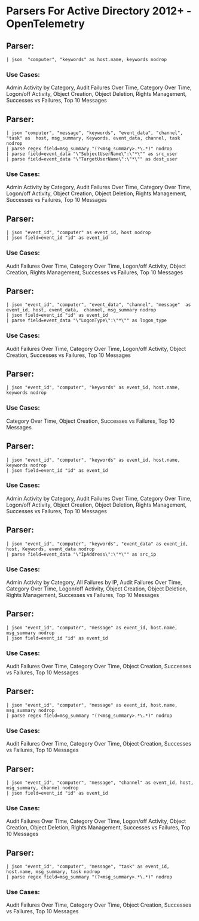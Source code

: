 # Parsers For Active Directory 2012+ - OpenTelemetry

## Parser:
```
| json  "computer", "keywords" as host.name, keywords nodrop
```
### Use Cases:
Admin Activity by Category, Audit Failures Over Time, Category Over Time, Logon/off Activity, Object Creation, Object Deletion, Rights Management, Successes vs Failures, Top 10 Messages



## Parser:
```
| json "computer", "message", "keywords", "event_data", "channel", "task" as  host, msg_summary, Keywords, event_data, channel, task nodrop
| parse regex field=msg_summary "(?<msg_summary>.*\.*)" nodrop
| parse field=event_data "\"SubjectUserName\":\"*\"" as src_user
| parse field=event_data "\"TargetUserName\":\"*\"" as dest_user
```
### Use Cases:
Admin Activity by Category, Audit Failures Over Time, Category Over Time, Logon/off Activity, Object Creation, Object Deletion, Rights Management, Successes vs Failures, Top 10 Messages



## Parser:
```
| json "event_id", "computer" as event_id, host nodrop
| json field=event_id "id" as event_id
```
### Use Cases:
Audit Failures Over Time, Category Over Time, Logon/off Activity, Object Creation, Rights Management, Successes vs Failures, Top 10 Messages



## Parser:
```
| json "event_id", "computer", "event_data", "channel", "message"  as event_id, host, event_data,  channel, msg_summary nodrop
| json field=event_id "id" as event_id
| parse field=event_data "\"LogonType\":\"*\"" as logon_type
```
### Use Cases:
Audit Failures Over Time, Category Over Time, Logon/off Activity, Object Creation, Successes vs Failures, Top 10 Messages



## Parser:
```
| json "event_id", "computer", "keywords" as event_id, host.name, keywords nodrop
```
### Use Cases:
Category Over Time, Object Creation, Successes vs Failures, Top 10 Messages



## Parser:
```
| json "event_id", "computer", "keywords" as event_id, host.name, keywords nodrop
| json field=event_id "id" as event_id
```
### Use Cases:
Admin Activity by Category, Audit Failures Over Time, Category Over Time, Logon/off Activity, Object Creation, Object Deletion, Rights Management, Successes vs Failures, Top 10 Messages



## Parser:
```
| json "event_id", "computer", "keywords", "event_data" as event_id, host, Keywords, event_data nodrop
| parse field=event_data "\"IpAddress\":\"*\"" as src_ip
```
### Use Cases:
Admin Activity by Category, All Failures by IP, Audit Failures Over Time, Category Over Time, Logon/off Activity, Object Creation, Object Deletion, Rights Management, Successes vs Failures, Top 10 Messages



## Parser:
```
| json "event_id", "computer", "message" as event_id, host.name, msg_summary nodrop
| json field=event_id "id" as event_id
```
### Use Cases:
Audit Failures Over Time, Category Over Time, Object Creation, Successes vs Failures, Top 10 Messages



## Parser:
```
| json "event_id", "computer", "message" as event_id, host.name, msg_summary nodrop
| parse regex field=msg_summary "(?<msg_summary>.*\.*)" nodrop
```
### Use Cases:
Audit Failures Over Time, Category Over Time, Object Creation, Successes vs Failures, Top 10 Messages



## Parser:
```
| json "event_id", "computer", "message", "channel" as event_id, host, msg_summary, channel nodrop
| json field=event_id "id" as event_id
```
### Use Cases:
Audit Failures Over Time, Category Over Time, Logon/off Activity, Object Creation, Object Deletion, Rights Management, Successes vs Failures, Top 10 Messages



## Parser:
```
| json "event_id", "computer", "message", "task" as event_id, host.name, msg_summary, task nodrop
| parse regex field=msg_summary "(?<msg_summary>.*\.*)" nodrop
```
### Use Cases:
Audit Failures Over Time, Category Over Time, Object Creation, Successes vs Failures, Top 10 Messages


